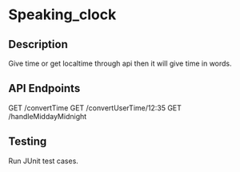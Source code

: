 # Speaking_clock

## Description

Give time or get localtime through api then it will give time in words.


## API Endpoints

GET /convertTime
GET /convertUserTime/12:35
GET /handleMiddayMidnight

## Testing
Run JUnit test cases.



